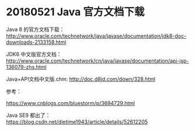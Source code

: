 # 20180521 Java 官方文档下载

Java 8 的官方文档下载： http://www.oracle.com/technetwork/java/javase/documentation/jdk8-doc-downloads-2133158.html

JDK6 中文版官方文档： http://www.oracle.com/technetwork/cn/java/javase/documentation/api-jsp-136079-zhs.html

Java+API文档中文版.chm: http://doc.d8jd.com/down/328.html

参考：

https://www.cnblogs.com/bluestorm/p/3694729.html

Java SE9 都出了： https://blog.csdn.net/dietime1943/article/details/52612205

